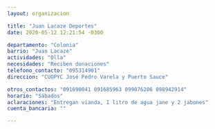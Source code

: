 ```yaml
---
layout: organizacion

title: "Juan Lacaze Deportes"
date: 2020-05-12 12:21:54 -0300

departamento: "Colonia"
barrio: "Juan Lacaze"
actividades: "Olla"
necesidades: "Reciben donaciones"
telefono_contacto: "095314901"
direccion: "CUOPYC José Pedro Varela y Puerto Sauce"

otros_contactos: "091690041 091685963 099076206 098942914"
horario: "Sábados"
aclaraciones: "Entregan vianda, 1 litro de agua jane y 2 jabones"
cuenta_bancaria: ""

---
```

